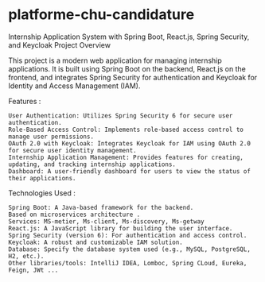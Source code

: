 # platforme-chu-candidature
Internship Application System with Spring Boot, React.js, Spring Security, and Keycloak
Project Overview

This project is a modern web application for managing internship applications. It is built using Spring Boot on the backend, React.js on the frontend, and integrates Spring Security for authentication and Keycloak for Identity and Access Management (IAM).

Features : 
    
    User Authentication: Utilizes Spring Security 6 for secure user authentication.
    Role-Based Access Control: Implements role-based access control to manage user permissions.
    OAuth 2.0 with Keycloak: Integrates Keycloak for IAM using OAuth 2.0 for secure user identity management.
    Internship Application Management: Provides features for creating, updating, and tracking internship applications.
    Dashboard: A user-friendly dashboard for users to view the status of their applications.

Technologies Used : 
 
    Spring Boot: A Java-based framework for the backend.
    Based on microservices architecture .
    Services: MS-metier, Ms-client, Ms-discovery, Ms-getway
    React.js: A JavaScript library for building the user interface.
    Spring Security (version 6): For authentication and access control.
    Keycloak: A robust and customizable IAM solution.
    Database: Specify the database system used (e.g., MySQL, PostgreSQL, H2, etc.).
    Other libraries/tools: IntelliJ IDEA, Lomboc, Spring CLoud, Eureka, Feign, JWt ...
